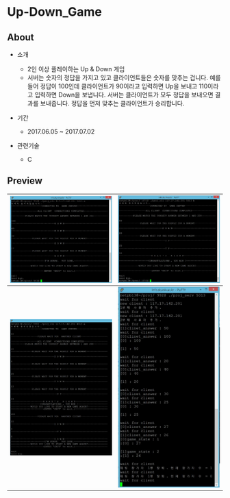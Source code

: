 # Up-Down_Game

## About
- 소개
  - 2인 이상 플레이하는 Up & Down 게임
  - 서버는 숫자의 정답을 가지고 있고 클라이언트들은 숫자를 맞추는 겁니다. 예를 들어 정답이 100인데 클라이언트가 90이라고 입력하면 Up을 보내고 110이라고 입력하면 Down을 보냅니다. 서버는 클라이언트가 모두 정답을 보내오면 결과를 보내줍니다. 정답을 먼저 맞추는 클라이언트가 승리합니다.

- 기간
  - 2017.06.05 ~ 2017.07.02
- 관련기술
  - C

## Preview
| ![Proj_Cli_A](./readme_image/Proj_Cli_A.JPG) | ![Proj_Cli_B](./readme_image/Proj_Cli_B.JPG) |
|:---:|:---:|
| ![01](./readme_image/01.JPG) | ![Proj_Serv](./readme_image/Proj_Serv.JPG) |
